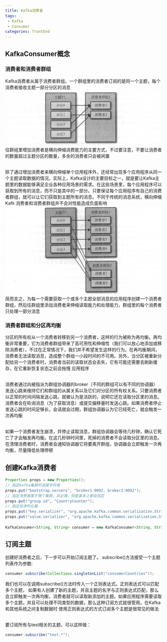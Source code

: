 ```yaml
---
title: Kafka消费者
tags: 
 - Kafka
 - Consumer
categories: frontEnd
---
```


## KafkaConsumer概念
### 消费者和消费者群组
Kafka消费者从属于消费者群组。一个群组里的消费者订阅的是同一个主题，每个消费者接收主题一部分分区的消息  
![](../../.vuepress/public/img/202003101931.png)     
往群组里增加消费者是横向伸缩消费能力的主要方式，不过要注意，不要让消费者的数量超过主题分区的数量，多余的消费者只会被闲置

&emsp;  
除了通过增加消费者来横向伸缩单个应用程序外，还经常出现多个应用程序从同一个主题读取数据的情况。实际上，Kafka设计的主要目标之一，就是要让Kafka主题里的数据能够满足企业各种应用场景的需求。在这些场景里，每个应用程序可以获取到所有的消息，而不只是其中的一部分。只要保证每个应用程序有自己的消费者群组，就可以让它们获取到主题所有的消息。不同于传统的消息系统，横向伸缩Kafk 消费者和消费者群组并不会对性能造成负面影响
![](../../.vuepress/public/img/202003101940.png)   
简而言之，为每一个需要获取一个或多个主题全部消息的应用程序创建一个消费者群组，然后往群组里添加消费者来伸缩读取能力和处理能力，群组里的每个消费者只处理一部分消息

### 消费者群组和分区再均衡
分区的所有权从一个消费者转移到另一个消费者，这样的行为被称为再均衡。再均衡非常重要，它为消费者群组带来了高可用性和伸缩性（我们可以放心地添加或移除消费者），不过在正常情况下，我们并不希望发生这样的行为。在再均衡期间，消费者无法读取消息，造成整个群组一小段时间的不可用。另外，当分区被重新分配给另一个消费者时，消费者当前的读取状态会丢失，它有可能还需要去刷新缓存，在它重新恢复状态之前会拖慢 应用程序

&emsp;  
消费者通过向被指派为群组协调器的broker（不同的群组可以有不同的协调器）发送心跳来维持它们和群组的从属关系以及它们对分区的所有权关系。只要消费者以正常的时间间隔发送心跳，就被认为是活跃的，说明它还在读取分区里的消息。消费者会在轮询消息（为了获取消息）或提交偏移量时发送心跳。如果消费者停止发送心跳的时间足够长，会话就会过期，群组协调器认为它已经死亡，就会触发一次再均衡

&emsp;  
如果一个消费者发生崩溃，并停止读取消息，群组协调器会等待几秒钟，确认它死亡了才会触发再均衡。在这几秒钟时间里，死掉的消费者不会读取分区里的消息。在清理消费者时，消费者会通知协调器它将要离开群组，协调器会立即触发一次再均衡，尽量降低处理停顿

## 创建Kafka消费者
```java
Properties props = new Properties();
// 指定kafka集群的连接字符串
props.put("bootstrap.servers", "broker1:9092, broker2:9092");
// 指定消费者属于哪个集群，非必需，但是基本上都会指定
props.put("group.id", "CountryCounter");
// 指定反序列化器
props.put("key.serializer", "org.apache.kafka.common.serialization.StringDeserializer");
props.put("value.serializer", "org.apache.kafka.common.serialization.StringDeserializer");

KafkaConsumer<String, String> consumer = new KafkaConsumer<String, String>(props);
```

## 订阅主题
创建好消费者之后，下一步可以开始订阅主题了。 subscribe()方法接受一个主题列表作为参数:
```java
consumer.subscribe(Collections.singletonList("consumerCountries"));
```
我们也可以在调用subscribe()方法时传入一个正则表达式。正则表达式可以匹配多个主题， 如果有人创建了新的主题，并且主题的名字与正则表达式匹配，那么会立即触发一次再均衡，消费者就可以读取新添加的主题。如果应用程序需要读取多个主题，并且可以处理不同类型的数据，那么这种订阅方式就很管用。在Kafka和其他系统之间复制数据时 使用正则表达式的方式订阅多个主题是很常见的做法

&emsp;  
要订阅所有与test相关的主题，可以这样做：
```java
consumer.subscribe("test.*");
```

